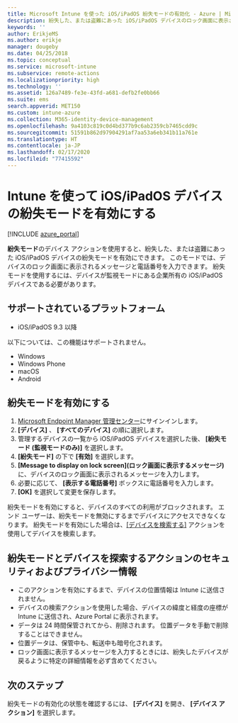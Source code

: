 ```yaml
---
title: Microsoft Intune を使った iOS/iPadOS 紛失モードの有効化 - Azure | Microsoft Docs
description: 紛失した、または盗難にあった iOS/iPadOS デバイスのロック画面に表示されるメッセージをカスタマイズする場合は、Microsoft Intune を使用して紛失モードをオンにするか開始します。 紛失モード アクションを使用する場合は、セキュリティおよびプライバシーに関する詳細な情報を取得します。
keywords: ''
author: ErikjeMS
ms.author: erikje
manager: dougeby
ms.date: 04/25/2018
ms.topic: conceptual
ms.service: microsoft-intune
ms.subservice: remote-actions
ms.localizationpriority: high
ms.technology: ''
ms.assetid: 126a7489-fe3e-43fd-a681-defb2fe0bb66
ms.suite: ems
search.appverid: MET150
ms.custom: intune-azure
ms.collection: M365-identity-device-management
ms.openlocfilehash: 9a4103c819c0d4bd377b9c6ab2359cb7465cdd9c
ms.sourcegitcommit: 51591b862d97904291af7aa53a6eb341b11a761e
ms.translationtype: HT
ms.contentlocale: ja-JP
ms.lasthandoff: 02/17/2020
ms.locfileid: "77415592"
---
```

# <a name="enable-lost-mode-on-iosipados-devices-with-intune"></a>Intune を使って iOS/iPadOS デバイスの紛失モードを有効にする

[!INCLUDE [azure_portal](../includes/azure_portal.md)]

**紛失モード**のデバイス アクションを使用すると、紛失した、または盗難にあった iOS/iPadOS デバイスの紛失モードを有効にできます。 このモードでは、デバイスのロック画面に表示されるメッセージと電話番号を入力できます。 紛失モードを使用するには、デバイスが監視モードにある企業所有の iOS/iPadOS デバイスである必要があります。

## <a name="supported-platforms"></a>サポートされているプラットフォーム

- iOS/iPadOS 9.3 以降

以下については、この機能はサポートされません。 
- Windows
- Windows Phone
- macOS
- Android

## <a name="enable-lost-mode"></a>紛失モードを有効にする

1. [Microsoft Endpoint Manager 管理センター](https://go.microsoft.com/fwlink/?linkid=2109431)にサインインします。
3. **[デバイス]** 、 **[すべてのデバイス]** の順に選択します。
4. 管理するデバイスの一覧から iOS/iPadOS デバイスを選択した後、 **[紛失モード (監視モードのみ)]** を選択します。
5. **[紛失モード]** の下で **[有効]** を選択します。
6. **[Message to display on lock screen]\(ロック画面に表示するメッセージ\)** に、デバイスのロック画面に表示されるメッセージを入力します。
7. 必要に応じて、 **[表示する電話番号]** ボックスに電話番号を入力します。
6. **[OK]** を選択して変更を保存します。

紛失モードを有効にすると、デバイスのすべての利用がブロックされます。 エンド ユーザーは、紛失モードを無効にするまでデバイスにアクセスできなくなります。 紛失モードを有効にした場合は、[[デバイスを検索する]](device-locate.md) アクションを使用してデバイスを検索します。

## <a name="security-and-privacy-information-for-the-lost-mode-and-locate-device-actions"></a>紛失モードとデバイスを探索するアクションのセキュリティおよびプライバシー情報
- このアクションを有効にするまで、デバイスの位置情報は Intune に送信されません。
- デバイスの検索アクションを使用した場合、デバイスの緯度と経度の座標が Intune に送信され、Azure Portal に表示されます。
- データは 24 時間保管されてから、削除されます。 位置データを手動で削除することはできません。
- 位置データは、保管中も、転送中も暗号化されます。
- ロック画面に表示するメッセージを入力するときには、紛失したデバイスが戻るように特定の詳細情報を必ず含めてください。

## <a name="next-steps"></a>次のステップ

紛失モードの有効化の状態を確認するには、 **[デバイス]** を開き、 **[デバイス アクション]** を選択します。
